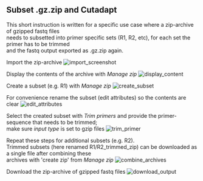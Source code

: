 ## Subset .gz.zip and Cutadapt

This short instruction is written for a specific use case where a zip-archive of gzipped fastq files\
needs to subsetted into primer specific sets (R1, R2, etc), for each set the primer has to be trimmed\
and the fastq output exported as .gz.zip again.

Import the zip-archive
![import_screenshot](https://github.com/naturalis/naturalis-galaxy-tutorials/blob/master/Manage%20zip%20and%20trim%20primer/01_import.jpg)

Display the contents of the archive with *Manage zip*
![display_content](https://github.com/naturalis/naturalis-galaxy-tutorials/blob/master/Manage%20zip%20and%20trim%20primer/%2002_display_content.jpg)

Create a subset (e.g. R1) with *Manage zip*
![create_subset](https://github.com/naturalis/naturalis-galaxy-tutorials/blob/master/Manage%20zip%20and%20trim%20primer/03_create_subset.jpg)

For convenience rename the subset (edit attributes) so the contents are clear
![edit_attributes](https://github.com/naturalis/naturalis-galaxy-tutorials/blob/master/Manage%20zip%20and%20trim%20primer/04_edit_attributes.jpg)

Select the created subset with *Trim primers* and provide the primer-sequence that needs to be trimmed;\
make sure *input type* is set to gzip files
![trim_primer](https://github.com/naturalis/naturalis-galaxy-tutorials/blob/master/Manage%20zip%20and%20trim%20primer/05_cutadapt.jpg)

Repeat these steps for additional subsets (e.g. R2).\
Trimmed subsets (here renamed R1/R2_trimmed_zip) can be downloaded as a single file after combining these\
archives with 'create zip' from *Manage zip*
![combine_archives](https://github.com/naturalis/naturalis-galaxy-tutorials/blob/master/Manage%20zip%20and%20trim%20primer/06_create_zip.jpg)

Download the zip-archive of gzipped fastq files
![download_output](https://github.com/naturalis/naturalis-galaxy-tutorials/blob/master/Manage%20zip%20and%20trim%20primer/07_Download_output.jpg)
